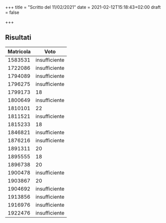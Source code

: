 +++
title = "Scritto del 11/02/2021"
date = 2021-02-12T15:18:43+02:00
draft = false

+++

## Risultati

| Matricola | Voto          |
| --------- | ------------- |
|1583531|insufficiente|
|1722086|insufficiente|
|1794089|insufficiente|
|1796275|insufficiente|
|1799173|18|
|1800649|insufficiente|
|1810101|22|
|1811521|insufficiente|
|1815233|18|
|1846821|insufficiente|
|1876216|insufficiente|
|1891311|20|
|1895555|18|
|1896738|20|
|1900478|insufficiente|
|1903867|20|
|1904692|insufficiente|
|1913856|insufficiente|
|1916976|insufficiente|
|1922476|insufficiente|